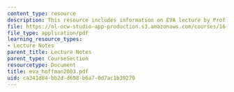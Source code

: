 ```yaml
---
content_type: resource
description: This resource includes information on EVA lecture by Prof. Hoffman.
file: https://ol-ocw-studio-app-production.s3.amazonaws.com/courses/16-423j-aerospace-biomedical-and-life-support-engineering-spring-2006/ca341d84bb2dd698b6a70d7ac1b39270_eva_hoffman2003.pdf
file_type: application/pdf
learning_resource_types:
- Lecture Notes
parent_title: Lecture Notes
parent_type: CourseSection
resourcetype: Document
title: eva_hoffman2003.pdf
uid: ca341d84-bb2d-d698-b6a7-0d7ac1b39270
---
```

